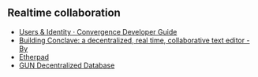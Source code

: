 
## Realtime collaboration

* [Users & Identity · Convergence Developer Guide](chrome-extension://klbibkeccnjlkjkiokjodocebajanakg/suspended.html#ttl=Users%20%26%20Identity%20%C2%B7%20Convergence%20Developer%20Guide&pos=0&uri=https://docs.convergence.io/guide/identity/overview.html)
* [Building Conclave: a decentralized, real time, collaborative text editor - By](chrome-extension://klbibkeccnjlkjkiokjodocebajanakg/suspended.html#ttl=Building%20Conclave%3A%20a%20decentralized%2C%20real%20time%2C%20collaborative%20text%20editor%20-%20By&pos=0&uri=https://hackernoon.com/building-conclave-a-decentralized-real-time-collaborative-text-editor-a6ab438fe79f)
* [Etherpad](chrome-extension://klbibkeccnjlkjkiokjodocebajanakg/suspended.html#ttl=Etherpad&pos=0&uri=https://etherpad.org/)
* [GUN Decentralized Database](https://gun.eco/)
<!--stackedit_data:
eyJoaXN0b3J5IjpbMzg4MjcxMjQ5XX0=
-->